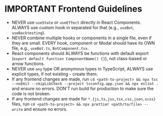 # IMPORTANT Frontend Guidelines

- NEVER use `useState` or `useEffect` directly in React Components. ALWAYS use custom hook in separated for that (e.g., `useBot`, `useBacktesting`).
- NEVER combine multiple hooks or components in a single file, even if they are small. EVERY hook, component or Modal should have its OWN file, e.g., `useBot.ts`, `BotComponent.tsx`.
- React components should ALWAYS be functions with default export (`export default function ComponentName() {}`), not class-based or arrow functions.
- NEVER use `any` type OR anonymous types in TypeScript, ALWAYS use explicit types, if not existing - create them.
- If any frontend changes are made, run `cd <path-to-project> && npx tsc --noEmit --skipLibCheck --project tsconfig.app.json && npx eslint .` and ensure no errors. DON'T run build for production to make sure the code is not broken.
- If any frontend changes are made for `*.{js,ts,jsx,tsx,css,json,scss}` files, run `cd <path-to-project> && npx prettier <path/to/file> --write` and ensure no errors.
